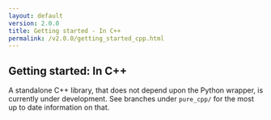 ```yaml
---
layout: default
version: 2.0.0
title: Getting started - In C++
permalink: /v2.0.0/getting_started_cpp.html
---
```


## Getting started: In C++

A standalone C++ library, that does not depend upon the Python wrapper, is currently under development. See branches under `pure_cpp/` for the most up to date information on that.